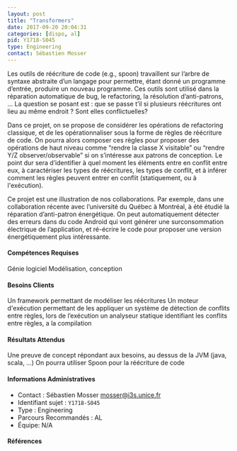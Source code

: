 ```yaml
---
layout: post
title: "Transformers"
date: 2017-09-20 20:04:31
categories: [dispo, al]
pid: Y1718-S045
type: Engineering
contact: Sébastien Mosser
---
```

       
Les outils de réécriture de code (e.g., spoon) travaillent sur l’arbre de syntaxe abstraite d’un langage pour permettre, étant donné un programme d’entrée, produire un nouveau programme. Ces outils sont utilisé dans la réparation automatique de bug, le refactoring, la résolution d’anti-patrons, … La question se posant est : que se passe t’il si plusieurs réécritures ont lieu au même endroit ? Sont elles conflictuelles?

Dans ce projet, on se propose de considérer les opérations de refactoring classique, et de les opérationnaliser sous la forme de règles de réécriture de code. On pourra alors composer ces règles pour proposer des opérations de haut niveau comme “rendre la classe X visitable” ou “rendre Y/Z observer/observable” si on s’intéresse aux patrons de conception. Le point dur sera d’identifier à quel moment les éléments entre en conflit entre eux, à caractériser les types de réécritures, les types de conflit, et à inférer comment les règles peuvent entrer en conflit (statiquement, ou à l'exécution).

Ce projet est une illustration de nos collaborations. Par exemple, dans une collaboration récente avec l’université du Québec à Montréal, à été étudié la réparation d’anti-patron énergétique. On peut automatiquement détecter des erreurs dans du code Android qui vont générer une surconsommation électrique de l’application, et ré-écrire le code pour proposer une version énergétiquement plus intéressante.  


#### Compétences Requises
Génie logiciel
Modélisation, conception


#### Besoins Clients
Un framework permettant de modéliser les réécritures
Un moteur d'exécution permettant de les appliquer
un système de détection de conflits entre règles, lors de l’exécution
un analyseur statique identifiant les conflits entre règles, a la compilation

#### Résultats Attendus
Une preuve de concept répondant aux besoins, au dessus de la JVM (java, scala, …)
On pourra utiliser Spoon pour la réécriture de code
     

#### Informations Administratives
  * Contact : Sébastien Mosser <mosser@i3s.unice.fr>
  * Identifiant sujet : `Y1718-S045`
  * Type : Engineering
  * Parcours Recommandés : AL
  * Équipe: N/A

#### Références


       
     